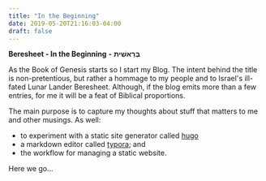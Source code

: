 ```yaml
---
title: "In the Beginning"
date: 2019-05-20T21:16:03-04:00
draft: false
---
```


**Beresheet - In the Beginning** **-** **בְּרֵאשִׁית**

As the Book of Genesis starts so I start my Blog.  The intent behind the title is non-pretentious, but rather a  hommage to my people and to Israel's ill-fated Lunar Lander Beresheet.  Although, if the blog emits more than a few entries, for me it will be a feat of Biblical proportions. 

The main purpose is to capture my thoughts about stuff that matters to me and other musings.  As well:

* to experiment with a static site generator called [hugo](https://gohugo.io)
* a markdown editor called [typora](https://typora.io); and
* the workflow for managing a static website.

Here we go...



